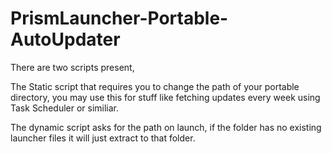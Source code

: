 # PrismLauncher-Portable-AutoUpdater
There are two scripts present, 

The Static script that requires you to change the path of your portable directory, you may use this for stuff like fetching updates every week using Task Scheduler or similiar. 

The dynamic script asks for the path on launch, if the folder has no existing launcher files it will just extract to that folder.
